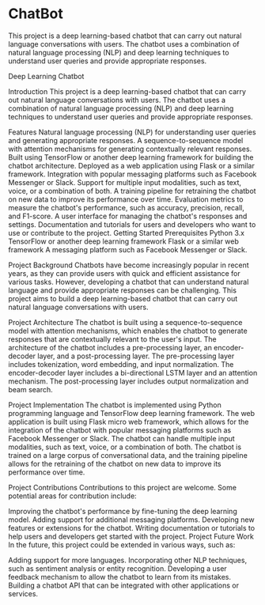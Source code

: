 # ChatBot
This project is a deep learning-based chatbot that can carry out natural language conversations with users. The chatbot uses a combination of natural language processing (NLP) and deep learning techniques to understand user queries and provide appropriate responses.

Deep Learning Chatbot

Introduction
This project is a deep learning-based chatbot that can carry out natural language conversations with users. The chatbot uses a combination of natural language processing (NLP) and deep learning techniques to understand user queries and provide appropriate responses.

Features
Natural language processing (NLP) for understanding user queries and generating appropriate responses.
A sequence-to-sequence model with attention mechanisms for generating contextually relevant responses.
Built using TensorFlow or another deep learning framework for building the chatbot architecture.
Deployed as a web application using Flask or a similar framework.
Integration with popular messaging platforms such as Facebook Messenger or Slack.
Support for multiple input modalities, such as text, voice, or a combination of both.
A training pipeline for retraining the chatbot on new data to improve its performance over time.
Evaluation metrics to measure the chatbot's performance, such as accuracy, precision, recall, and F1-score.
A user interface for managing the chatbot's responses and settings.
Documentation and tutorials for users and developers who want to use or contribute to the project.
Getting Started
Prerequisites
Python 3.x
TensorFlow or another deep learning framework
Flask or a similar web framework
A messaging platform such as Facebook Messenger or Slack.

Project Background
Chatbots have become increasingly popular in recent years, as they can provide users with quick and efficient assistance for various tasks. However, developing a chatbot that can understand natural language and provide appropriate responses can be challenging. This project aims to build a deep learning-based chatbot that can carry out natural language conversations with users.

Project Architecture
The chatbot is built using a sequence-to-sequence model with attention mechanisms, which enables the chatbot to generate responses that are contextually relevant to the user's input. The architecture of the chatbot includes a pre-processing layer, an encoder-decoder layer, and a post-processing layer. The pre-processing layer includes tokenization, word embedding, and input normalization. The encoder-decoder layer includes a bi-directional LSTM layer and an attention mechanism. The post-processing layer includes output normalization and beam search.

Project Implementation
The chatbot is implemented using Python programming language and TensorFlow deep learning framework. The web application is built using Flask micro web framework, which allows for the integration of the chatbot with popular messaging platforms such as Facebook Messenger or Slack. The chatbot can handle multiple input modalities, such as text, voice, or a combination of both. The chatbot is trained on a large corpus of conversational data, and the training pipeline allows for the retraining of the chatbot on new data to improve its performance over time.

Project Contributions
Contributions to this project are welcome. Some potential areas for contribution include:

Improving the chatbot's performance by fine-tuning the deep learning model.
Adding support for additional messaging platforms.
Developing new features or extensions for the chatbot.
Writing documentation or tutorials to help users and developers get started with the project.
Project Future Work
In the future, this project could be extended in various ways, such as:

Adding support for more languages.
Incorporating other NLP techniques, such as sentiment analysis or entity recognition.
Developing a user feedback mechanism to allow the chatbot to learn from its mistakes.
Building a chatbot API that can be integrated with other applications or services.
